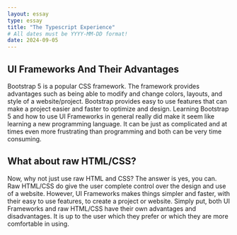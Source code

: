 ```yaml
---
layout: essay
type: essay
title: "The Typescript Experience"
# All dates must be YYYY-MM-DD format!
date: 2024-09-05
---
```


## UI Frameworks And Their Advantages
Bootstrap 5 is a popular CSS framework. The framework provides advantages such as being able to modify and change colors, layouts, and style of a website/project. Bootstrap provides 
easy to use features that can make a project easier and faster to optimize and design. Learning Bootstrap 5 and how to use UI Frameworks in general really did make it seem like learning 
a new programming language. It can be just as complicated and at times even more frustrating than programming and both can be very time consuming.

## What about raw HTML/CSS?
Now, why not just use raw HTML and CSS? The answer is yes, you can. Raw HTML/CSS do give the user complete control over the design and use of a website. However, UI Frameworks makes things simpler 
and faster, with their easy to use features, to create a project or website. Simply put, both UI Frameworks and raw HTML/CSS have their own advantages and disadvantages. It is up to the user which 
they prefer or which they are more comfortable in using.
